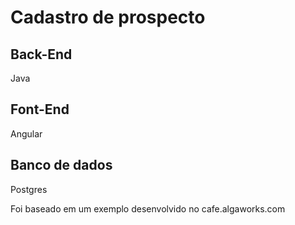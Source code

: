 # Cadastro de prospecto
## Back-End
Java 
## Font-End 
Angular
## Banco de dados 
Postgres

Foi baseado em um exemplo desenvolvido no cafe.algaworks.com
